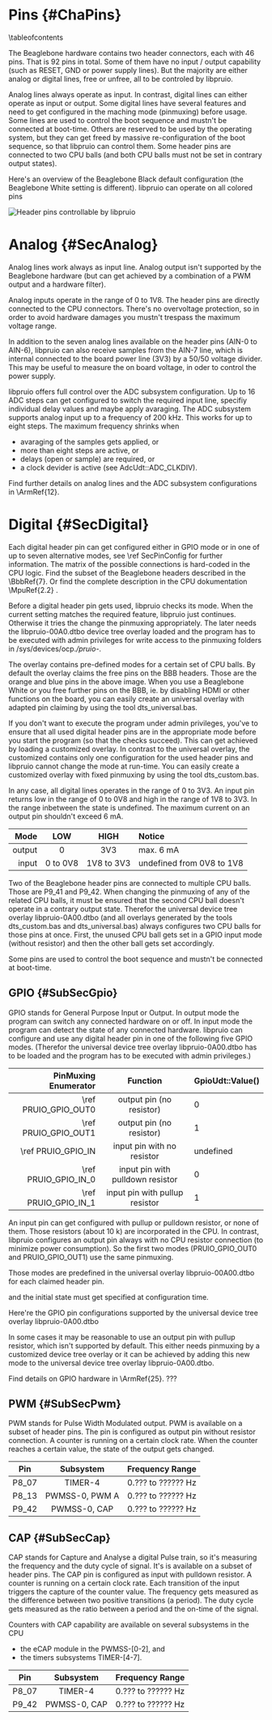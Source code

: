 Pins  {#ChaPins}
====
\tableofcontents

The Beaglebone hardware contains two header connectors, each with 46
pins. That is 92 pins in total. Some of them have no input / output
capability (such as RESET, GND or power supply lines). But the majority
are either analog or digital lines, free or unfree, all to be controled
by libpruio.

Analog lines always operate as input. In contrast, digital lines can
either operate as input or output. Some digital lines have several
features and need to get configured in the maching mode (pinmuxing)
before usage. Some lines are used to control the boot sequence and
mustn't be connected at boot-time. Others are reserved to be used by
the operating system, but they can get freed by massive
re-configuration of the boot sequence, so that libpruio can control
them. Some header pins are connected to two CPU balls (and both CPU
balls must not be set in contrary output states).

Here's an overview of the Beaglebone Black default configuration (the
Beaglebone White setting is different). libpruio can operate on all
colored pins

![Header pins controllable by libpruio](pins.png)


Analog {#SecAnalog}
======

Analog lines work always as input line. Analog output isn't supported
by the Beaglebone hardware (but can get achieved by a combination of a
PWM output and a hardware filter).

Analog inputs operate in the range of 0 to 1V8. The header pins are
directly connected to the CPU connectors. There's no overvoltage
protection, so in order to avoid hardware damages you mustn't trespass
the maximum voltage range.

In addition to the seven analog lines available on the header pins
(AIN-0 to AIN-6), libpruio can also receive samples from the AIN-7
line, which is internal connected to the board power line (3V3) by a
50/50 voltage divider. This may be useful to measure the on board
voltage, in oder to control the power supply.

libpruio offers full control over the ADC subsystem configuration. Up
to 16 ADC steps can get configured to switch the required input line,
specifiy individual delay values and maybe apply avaraging. The ADC
subsystem supports analog input up to a frequency of 200 kHz. This
works for up to eight steps. The maximum frequency shrinks when

- avaraging of the samples gets applied, or
- more than eight steps are active, or
- delays (open or sample) are required, or
- a clock devider is active (see AdcUdt::ADC_CLKDIV).

Find further details on analog lines and the ADC subsystem
configurations in \ArmRef{12}.


Digital {#SecDigital}
=======

Each digital header pin can get configured either in GPIO mode or in
one of up to seven alternative modes, see \ref SecPinConfig for further
information. The matrix of the possible connections is hard-coded in
the CPU logic. Find the subset of the Beaglebone headers described in
the \BbbRef{7}. Or find the complete description in the CPU
dokumentation \MpuRef{2.2} .

Before a digital header pin gets used, libpruio checks its mode. When
the current setting matches the required feature, libpruio just
continues. Otherwise it tries the change the pinmuxing appropriately.
The later needs the libpruio-00A0.dtbo device tree overlay loaded and
the program has to be executed with admin privileges for write access
to the pinmuxing folders in /sys/devices/ocp.*/pruio-*.

The overlay contains pre-defined modes for a certain set of CPU balls.
By default the overlay claims the free pins on the BBB headers. Those
are the orange and blue pins in the above image. When you use a
Beaglebone White or you free further pins on the BBB, ie. by disabling
HDMI or other functions on the board, you can easily create an
universal overlay with adapted pin claiming by using the tool
dts_universal.bas.

If you don't want to execute the program under admin privileges, you've
to ensure that all used digital header pins are in the appropriate mode
before you start the program (so that the checks succeed). This can get
achieved by loading a customized overlay. In contrast to the universal
overlay, the customized contains only one configuration for the used
header pins and libpruio cannot change the mode at run-time. You can
easily create a customized overlay with fixed pinmuxing by using the
tool dts_custom.bas.

In any case, all digital lines operates in the range of 0 to 3V3. An
input pin returns low in the range of 0 to 0V8 and high in the range of
1V8 to 3V3. In the range inbetween the state is undefined. The maximum
current on an output pin shouldn't exceed 6 mA.

| Mode   |   LOW    |    HIGH    | Notice                    |
| -----: | :------: | :--------: | :------------------------ |
| output | 0        | 3V3        | max. 6 mA                 |
|  input | 0 to 0V8 | 1V8 to 3V3 | undefined from 0V8 to 1V8 |

Two of the Beaglebone header pins are connected to multiple CPU balls.
Those are P9_41 and P9_42. When changing the pinmuxing of any of the
related CPU balls, it must be ensured that the second CPU ball doesn't
operate in a contrary output state. Therefor the universal device tree
overlay libpruio-0A00.dtbo (and all overlays generated by the tools
dts_custom.bas and dts_universal.bas) always configures two CPU balls
for those pins at once. First, the unused CPU ball gets set in a GPIO
input mode (without resistor) and then the other ball gets set
accordingly.

Some pins are used to control the boot sequence and mustn't be
connected at boot-time.


GPIO {#SubSecGpio}
---

GPIO stands for General Purpose Input or Output. In output mode the
program can switch any connected hardware on or off. In input mode the
program can detect the state of any connected hardware. libpruio can
configure and use any digital header pin in one of the following five
GPIO modes. (Therefor the universal device tree overlay
libpruio-0A00.dtbo has to be loaded and the program has to be executed
with admin privileges.)

| PinMuxing Enumerator | Function                         | GpioUdt::Value() |
| -------------------: | :------------------------------: | :--------------- |
| \ref PRUIO_GPIO_OUT0 | output pin (no resistor)         | 0                |
| \ref PRUIO_GPIO_OUT1 | output pin (no resistor)         | 1                |
| \ref PRUIO_GPIO_IN   | input pin with no resistor       | undefined        |
| \ref PRUIO_GPIO_IN_0 | input pin with pulldown resistor | 0                |
| \ref PRUIO_GPIO_IN_1 | input pin with pullup resistor   | 1                |

An input pin can get configured with pullup or pulldown resistor, or
none of them. Those resistors (about 10 k) are incorporated in the CPU.
In contrast, libpruio configures an output pin always with no CPU
resistor connection (to minimize power consumption). So the first two
modes (PRUIO_GPIO_OUT0 and PRUIO_GPIO_OUT1) use the same pinmuxing.

Those modes are predefined in the universal overlay libpruio-00A00.dtbo for each claimed header pin.


 and the initial state must
get specified at configuration time.

Here're the GPIO pin configurations supported by the universal device
tree overlay libpruio-0A00.dtbo

In some cases it may be reasonable to use an output pin with pullup
resistor, which isn't supported by default. This either needs pinmuxing
by a customized device tree overlay or it can be achieved by adding
this new mode to the universal device tree overlay libpruio-0A00.dtbo.

Find details on GPIO hardware in \ArmRef{25}. ???


PWM {#SubSecPwm}
---

PWM stands for Pulse Width Modulated output. PWM is available on a
subset of header pins. The pin is configured as output pin without
resistor connection. A counter is running on a certain clock rate. When
the counter reaches a certain value, the state of the output gets
changed.

| Pin   | Subsystem      | Frequency Range    |
| ----- | :------------: | :----------------- |
| P8_07 | TIMER-4        | 0.??? to ?????? Hz |
| P8_13 | PWMSS-0, PWM A | 0.??? to ?????? Hz |
| P9_42 | PWMSS-0, CAP   | 0.??? to ?????? Hz |


CAP {#SubSecCap}
---

CAP stands for Capture and Analyse a digital Pulse train, so it's
measuring the frequency and the duty cycle of signal. It's is available
on a subset of header pins. The CAP pin is configured as input with
pulldown resistor. A counter is running on a certain clock rate. Each
transition of the input triggers the capture of the counter value. The
frequency gets measured as the difference between two positive
transitions (a period). The duty cycle gets measured as the ratio
between a period and the on-time of the signal.

Counters with CAP capability are available on several subsystems in the
CPU

- the eCAP module in the PWMSS-[0-2], and
- the timers subsystems TIMER-[4-7].


| Pin   | Subsystem      | Frequency Range    |
| ----- | :------------: | :----------------- |
| P8_07 | TIMER-4        | 0.??? to ?????? Hz |
| P9_42 | PWMSS-0, CAP   | 0.??? to ?????? Hz |
